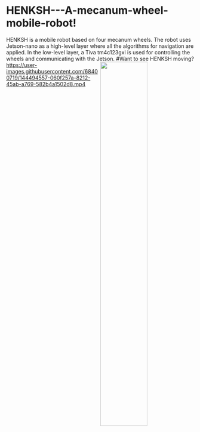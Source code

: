 # HENKSH---A-mecanum-wheel-mobile-robot!
HENKSH is a mobile robot based on four mecanum wheels. The robot uses Jetson-nano as a high-level layer where all the algorithms for navigation are applied. In the low-level layer, a Tiva tm4c123gxl is used for controlling the wheels and communicating with the Jetson.
<img align="right" src="https://user-images.githubusercontent.com/68400719/144500521-c854e1f9-8e5b-4965-b320-b0abc30414d8.gif" width="50%" height="50%"/>
#Want to see HENKSH moving?
https://user-images.githubusercontent.com/68400719/144494557-060f257a-8212-45ab-a769-582b4a1502d8.mp4


